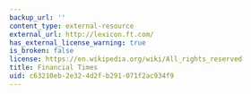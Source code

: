 ```yaml
---
backup_url: ''
content_type: external-resource
external_url: http://lexicon.ft.com/
has_external_license_warning: true
is_broken: false
license: https://en.wikipedia.org/wiki/All_rights_reserved
title: Financial Times
uid: c63210eb-2e32-4d2f-b291-071f2ac934f9
---
```

